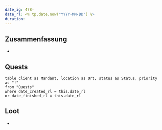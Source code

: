 ```yaml
---
date_ig: 478- 
date_rl: <% tp.date.now("YYYY-MM-DD") %>
duration: 
---
```


## Zusammenfassung
- 

## Quests
```dataview
table client as Mandant, location as Ort, status as Status, priority as "!"
from "Quests"
where date_created_rl = this.date_rl
or date_finished_rl = this.date_rl
```

## Loot
- 